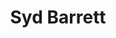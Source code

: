 ---
title: "Syd Barrett"
summary: "British guitarist, singer, songwriter, composer, and painter. Born: 6 January 1946 in Cambridge, Cambridgeshire, England, UK. Died: 7 July 2006 in Cambridge, Cambridgeshire, England, UK . A key figure in the development of London's underground music scene during the late 1960s, and—despite his rather brief period of activity—a continuing influence on popular music onward into the 21st century. Unfortunately, soon after achieving success with , he began to suffer from mental problems, possibly complicated by drug use, from which he never fully recovered. Having become increasingly unpredictable in person and unreliable as a performer, he was pushed out of the band in 1968. He continued with a brief solo career, releasing eclectic albums The Madcap Laughs and Barrett, before leaving the music industry and spending the rest of his life living in relative seclusion. In 1972 he was in the brief super-group \"Stars\" that played a small number of live concerts in Cambridge in February 1972. Its members were Syd Barrett on guitar, Twink on drums, and Jack Monck on bass . Barrett had an infamous \"reunion\" with Pink Floyd in 1975, when he showed up at the mixing session for Shine On You Crazy Diamond, ironically a song written in tribute to him. His appearance—overweight and shaven-haired—shocked and saddened his former bandmates. Barrett died in 2006, following complications with diabetes."
image: "syd-barrett.jpg"
apple_music_artist_url: "None"
wikipedia_url: "none"
---